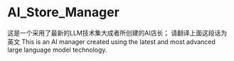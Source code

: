 # AI_Store_Manager
这是一个采用了最新的LLM技术集大成者所创建的AI店长； 请翻译上面这段话为英文 This is an AI manager created using the latest and most advanced large language model technology.
